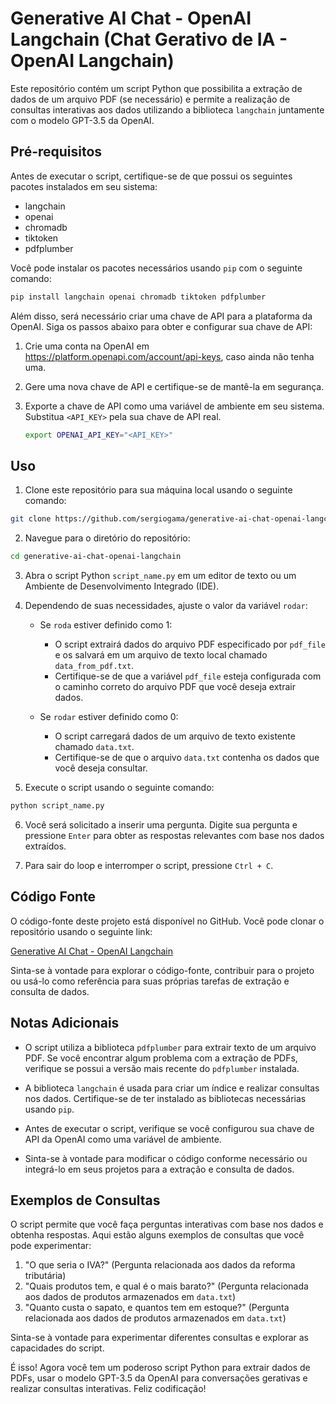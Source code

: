 # Generative AI Chat - OpenAI Langchain (Chat Gerativo de IA - OpenAI Langchain)

Este repositório contém um script Python que possibilita a extração de dados de um arquivo PDF (se necessário) e permite a realização de consultas interativas aos dados utilizando a biblioteca `langchain` juntamente com o modelo GPT-3.5 da OpenAI.

## Pré-requisitos

Antes de executar o script, certifique-se de que possui os seguintes pacotes instalados em seu sistema:

- langchain
- openai
- chromadb
- tiktoken
- pdfplumber

Você pode instalar os pacotes necessários usando `pip` com o seguinte comando:

```bash
pip install langchain openai chromadb tiktoken pdfplumber
```

Além disso, será necessário criar uma chave de API para a plataforma da OpenAI. Siga os passos abaixo para obter e configurar sua chave de API:

1. Crie uma conta na OpenAI em https://platform.openapi.com/account/api-keys, caso ainda não tenha uma.

2. Gere uma nova chave de API e certifique-se de mantê-la em segurança.

3. Exporte a chave de API como uma variável de ambiente em seu sistema. Substitua `<API_KEY>` pela sua chave de API real.

   ```bash
   export OPENAI_API_KEY="<API_KEY>"
   ```

## Uso

1. Clone este repositório para sua máquina local usando o seguinte comando:

```bash
git clone https://github.com/sergiogama/generative-ai-chat-openai-langchain.git
```

2. Navegue para o diretório do repositório:

```bash
cd generative-ai-chat-openai-langchain
```

3. Abra o script Python `script_name.py` em um editor de texto ou um Ambiente de Desenvolvimento Integrado (IDE).

4. Dependendo de suas necessidades, ajuste o valor da variável `rodar`:

   - Se `roda` estiver definido como 1:
     - O script extrairá dados do arquivo PDF especificado por `pdf_file` e os salvará em um arquivo de texto local chamado `data_from_pdf.txt`.
     - Certifique-se de que a variável `pdf_file` esteja configurada com o caminho correto do arquivo PDF que você deseja extrair dados.

   - Se `rodar` estiver definido como 0:
     - O script carregará dados de um arquivo de texto existente chamado `data.txt`.
     - Certifique-se de que o arquivo `data.txt` contenha os dados que você deseja consultar.

5. Execute o script usando o seguinte comando:

```bash
python script_name.py
```

6. Você será solicitado a inserir uma pergunta. Digite sua pergunta e pressione `Enter` para obter as respostas relevantes com base nos dados extraídos.

7. Para sair do loop e interromper o script, pressione `Ctrl + C`.

## Código Fonte

O código-fonte deste projeto está disponível no GitHub. Você pode clonar o repositório usando o seguinte link:

[Generative AI Chat - OpenAI Langchain](https://github.com/sergiogama/generative-ai-chat-openai-langchain.git)

Sinta-se à vontade para explorar o código-fonte, contribuir para o projeto ou usá-lo como referência para suas próprias tarefas de extração e consulta de dados.

## Notas Adicionais

- O script utiliza a biblioteca `pdfplumber` para extrair texto de um arquivo PDF. Se você encontrar algum problema com a extração de PDFs, verifique se possui a versão mais recente do `pdfplumber` instalada.

- A biblioteca `langchain` é usada para criar um índice e realizar consultas nos dados. Certifique-se de ter instalado as bibliotecas necessárias usando `pip`.

- Antes de executar o script, verifique se você configurou sua chave de API da OpenAI como uma variável de ambiente.

- Sinta-se à vontade para modificar o código conforme necessário ou integrá-lo em seus projetos para a extração e consulta de dados.

## Exemplos de Consultas

O script permite que você faça perguntas interativas com base nos dados e obtenha respostas. Aqui estão alguns exemplos de consultas que você pode experimentar:

1. "O que seria o IVA?" (Pergunta relacionada aos dados da reforma tributária)
2. "Quais produtos tem, e qual é o mais barato?" (Pergunta relacionada aos dados de produtos armazenados em `data.txt`)
3. "Quanto custa o sapato, e quantos tem em estoque?" (Pergunta relacionada aos dados de produtos armazenados em `data.txt`)

Sinta-se à vontade para experimentar diferentes consultas e explorar as capacidades do script.

É isso! Agora você tem um poderoso script Python para extrair dados de PDFs, usar o modelo GPT-3.5 da OpenAI para conversações gerativas e realizar consultas interativas. Feliz codificação!
